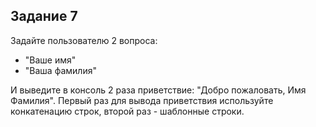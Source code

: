 ## Задание 7

Задайте пользователю 2 вопроса:
- "Ваше имя"
- "Ваша фамилия"

И выведите в консоль 2 раза приветствие: "Добро пожаловать, Имя Фамилия".
Первый раз для вывода приветствия используйте конкатенацию строк, второй раз - шаблонные строки.

